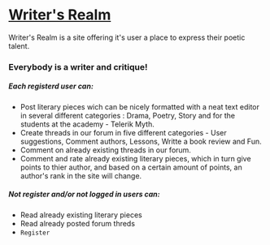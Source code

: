 # [Writer's Realm](https://littlekitten.herokuapp.com/#/)

Writer's Realm is a site offering it's user a place to express their poetic talent.

### Everybody is a writer and critique!
##### Each registerd user can: 
- Post literary pieces wich can be nicely formatted with a neat text editor in several different categories :  Drama, Poetry, Story and for the students at the academy - Telerik Myth.
- Create threads in our forum in five different categories - User suggestions, Comment authors, Lessons, Writte a book review and Fun.
- Comment on already existing threads in our forum.
- Comment and rate already existing literary pieces, which in turn give points to thier author, and based on a certain amount of points, an author's rank in the site will change.

##### Not register and/or not logged in users can:
- Read already existing literary pieces
- Read already posted forum threds
- `Register`
